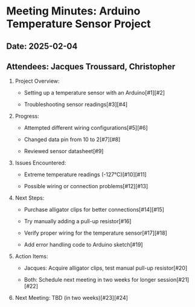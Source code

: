 
# Meeting Minutes: Arduino Temperature Sensor Project

## Date: 2025-02-04

## Attendees: Jacques Troussard, Christopher

1. Project Overview:

   - Setting up a temperature sensor with an Arduino[#1][#2]

   - Troubleshooting sensor readings[#3][#4]

2. Progress:

   - Attempted different wiring configurations[#5][#6]

   - Changed data pin from 10 to 2[#7][#8]

   - Reviewed sensor datasheet[#9]

3. Issues Encountered:

   - Extreme temperature readings (-127°C)[#10][#11]

   - Possible wiring or connection problems[#12][#13]

4. Next Steps:

   - Purchase alligator clips for better connections[#14][#15]

   - Try manually adding a pull-up resistor[#16]

   - Verify proper wiring for the temperature sensor[#17][#18]

   - Add error handling code to Arduino sketch[#19]

5. Action Items:

   - Jacques: Acquire alligator clips, test manual pull-up resistor[#20]

   - Both: Schedule next meeting in two weeks for longer session[#21][#22]

6. Next Meeting: TBD (in two weeks)[#23][#24]
